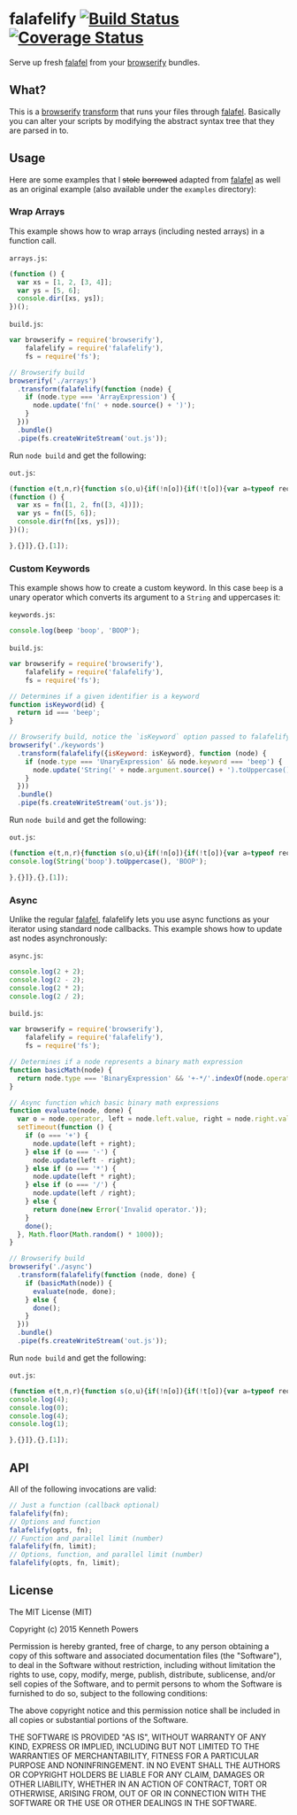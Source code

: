 # falafelify [![Build Status](https://travis-ci.org/KenPowers/falafelify.svg?branch=master)](https://travis-ci.org/KenPowers/falafelify) [![Coverage Status](https://coveralls.io/repos/KenPowers/falafelify/badge.svg?branch=master)](https://coveralls.io/r/KenPowers/falafelify?branch=master)

Serve up fresh [falafel][f] from your [browserify][b] bundles.

## What?

This is a [browserify][b] [transform][t] that runs your files through
[falafel][f]. Basically you can alter your scripts by modifying the abstract
syntax tree that they are parsed in to.

## Usage

Here are some examples that I ~~stole~~ ~~borrowed~~ adapted from [falafel][f]
as well as an original example (also available under the `examples`
directory):

### Wrap Arrays

This example shows how to wrap arrays (including nested arrays) in a function
call.

`arrays.js`:

```js
(function () {
  var xs = [1, 2, [3, 4]];
  var ys = [5, 6];
  console.dir([xs, ys]);
})();
```

`build.js`:

```js
var browserify = require('browserify'),
    falafelify = require('falafelify'),
    fs = require('fs');

// Browserify build
browserify('./arrays')
  .transform(falafelify(function (node) {
    if (node.type === 'ArrayExpression') {
      node.update('fn(' + node.source() + ')');
    }
  }))
  .bundle()
  .pipe(fs.createWriteStream('out.js'));
```

Run `node build` and get the following:

`out.js`:

```js
(function e(t,n,r){function s(o,u){if(!n[o]){if(!t[o]){var a=typeof require=="function"&&require;if(!u&&a)return a(o,!0);if(i)return i(o,!0);var f=new Error("Cannot find module '"+o+"'");throw f.code="MODULE_NOT_FOUND",f}var l=n[o]={exports:{}};t[o][0].call(l.exports,function(e){var n=t[o][1][e];return s(n?n:e)},l,l.exports,e,t,n,r)}return n[o].exports}var i=typeof require=="function"&&require;for(var o=0;o<r.length;o++)s(r[o]);return s})({1:[function(require,module,exports){
(function () {
  var xs = fn([1, 2, fn([3, 4])]);
  var ys = fn([5, 6]);
  console.dir(fn([xs, ys]));
})();

},{}]},{},[1]);
```

### Custom Keywords

This example shows how to create a custom keyword. In this case `beep` is a
unary operator which converts its argument to a `String` and uppercases it:

`keywords.js`:

```js
console.log(beep 'boop', 'BOOP');
```

`build.js`:

```js
var browserify = require('browserify'),
    falafelify = require('falafelify'),
    fs = require('fs');

// Determines if a given identifier is a keyword
function isKeyword(id) {
  return id === 'beep';
}

// Browserify build, notice the `isKeyword` option passed to falafelify.
browserify('./keywords')
  .transform(falafelify({isKeyword: isKeyword}, function (node) {
    if (node.type === 'UnaryExpression' && node.keyword === 'beep') {
      node.update('String(' + node.argument.source() + ').toUppercase()');
    }
  }))
  .bundle()
  .pipe(fs.createWriteStream('out.js'));
```

Run `node build` and get the following:

`out.js`:

```js
(function e(t,n,r){function s(o,u){if(!n[o]){if(!t[o]){var a=typeof require=="function"&&require;if(!u&&a)return a(o,!0);if(i)return i(o,!0);var f=new Error("Cannot find module '"+o+"'");throw f.code="MODULE_NOT_FOUND",f}var l=n[o]={exports:{}};t[o][0].call(l.exports,function(e){var n=t[o][1][e];return s(n?n:e)},l,l.exports,e,t,n,r)}return n[o].exports}var i=typeof require=="function"&&require;for(var o=0;o<r.length;o++)s(r[o]);return s})({1:[function(require,module,exports){
console.log(String('boop').toUppercase(), 'BOOP');

},{}]},{},[1]);
```

### Async

Unlike the regular [falafel][f], falafelify lets you use async functions as
your iterator using standard node callbacks. This example shows how to update
ast nodes asynchronously:

`async.js`:

```js
console.log(2 + 2);
console.log(2 - 2);
console.log(2 * 2);
console.log(2 / 2);
```

`build.js`:

```js
var browserify = require('browserify'),
    falafelify = require('falafelify'),
    fs = require('fs');

// Determines if a node represents a binary math expression
function basicMath(node) {
  return node.type === 'BinaryExpression' && '+-*/'.indexOf(node.operator) > -1;
}

// Async function which basic binary math expressions
function evaluate(node, done) {
  var o = node.operator, left = node.left.value, right = node.right.value;
  setTimeout(function () {
    if (o === '+') {
      node.update(left + right);
    } else if (o === '-') {
      node.update(left - right);
    } else if (o === '*') {
      node.update(left * right);
    } else if (o === '/') {
      node.update(left / right);
    } else {
      return done(new Error('Invalid operator.'));
    }
    done();
  }, Math.floor(Math.random() * 1000));
}

// Browserify build
browserify('./async')
  .transform(falafelify(function (node, done) {
    if (basicMath(node)) {
      evaluate(node, done);
    } else {
      done();
    }
  }))
  .bundle()
  .pipe(fs.createWriteStream('out.js'));
```

Run `node build` and get the following:

`out.js`:

```js
(function e(t,n,r){function s(o,u){if(!n[o]){if(!t[o]){var a=typeof require=="function"&&require;if(!u&&a)return a(o,!0);if(i)return i(o,!0);var f=new Error("Cannot find module '"+o+"'");throw f.code="MODULE_NOT_FOUND",f}var l=n[o]={exports:{}};t[o][0].call(l.exports,function(e){var n=t[o][1][e];return s(n?n:e)},l,l.exports,e,t,n,r)}return n[o].exports}var i=typeof require=="function"&&require;for(var o=0;o<r.length;o++)s(r[o]);return s})({1:[function(require,module,exports){
console.log(4);
console.log(0);
console.log(4);
console.log(1);

},{}]},{},[1]);
```

## API

All of the following invocations are valid:

```js
// Just a function (callback optional)
falafelify(fn);
// Options and function
falafelify(opts, fn);
// Function and parallel limit (number)
falafelify(fn, limit);
// Options, function, and parallel limit (number)
falafelify(opts, fn, limit);
```

## License

The MIT License (MIT)

Copyright (c) 2015 Kenneth Powers

Permission is hereby granted, free of charge, to any person obtaining a copy
of this software and associated documentation files (the "Software"), to deal
in the Software without restriction, including without limitation the rights
to use, copy, modify, merge, publish, distribute, sublicense, and/or sell
copies of the Software, and to permit persons to whom the Software is
furnished to do so, subject to the following conditions:

The above copyright notice and this permission notice shall be included in all
copies or substantial portions of the Software.

THE SOFTWARE IS PROVIDED "AS IS", WITHOUT WARRANTY OF ANY KIND, EXPRESS OR
IMPLIED, INCLUDING BUT NOT LIMITED TO THE WARRANTIES OF MERCHANTABILITY,
FITNESS FOR A PARTICULAR PURPOSE AND NONINFRINGEMENT. IN NO EVENT SHALL THE
AUTHORS OR COPYRIGHT HOLDERS BE LIABLE FOR ANY CLAIM, DAMAGES OR OTHER
LIABILITY, WHETHER IN AN ACTION OF CONTRACT, TORT OR OTHERWISE, ARISING FROM,
OUT OF OR IN CONNECTION WITH THE SOFTWARE OR THE USE OR OTHER DEALINGS IN THE
SOFTWARE.

[b]: http://browserify.org/ "browserify"
[f]: https://www.npmjs.com/package/falafel "falafel"
[t]: https://github.com/substack/node-browserify/wiki/list-of-transforms "List of browserify transforms."
